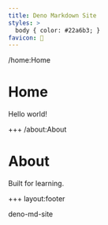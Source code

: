 ```yaml
---
title: Deno Markdown Site
styles: >
  body { color: #22a6b3; }
favicon: 🦕
---
```

/home:Home

# Home

Hello world!

+++
/about:About

# About

Built for learning.

+++
layout:footer

deno-md-site
